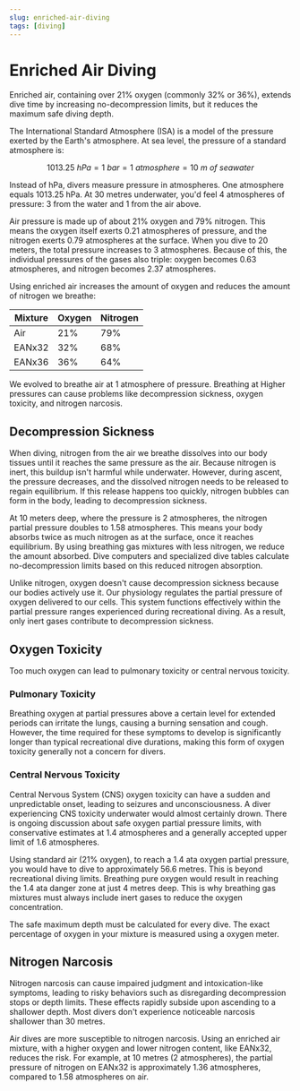 ```yaml
---
slug: enriched-air-diving
tags: [diving]
---
```


# Enriched Air Diving

Enriched air, containing over 21% oxygen (commonly 32% or 36%), extends dive time by increasing no-decompression limits, but it reduces the maximum safe diving depth.

<!-- truncate -->

The International Standard Atmosphere (ISA) is a model of the pressure exerted by the Earth's atmosphere. At sea level, the pressure of a standard atmosphere is:

$$
1013.25~hPa = 1~bar = 1~atmosphere = 10~m~of~seawater
$$

Instead of hPa, divers measure pressure in atmospheres. One atmosphere equals 1013.25 hPa. At 30 metres underwater, you'd feel 4 atmospheres of pressure: 3 from the water and 1 from the air above.

Air pressure is made up of about 21% oxygen and 79% nitrogen. This means the oxygen itself exerts 0.21 atmospheres of pressure, and the nitrogen exerts 0.79 atmospheres at the surface. When you dive to 20 meters, the total pressure increases to 3 atmospheres. Because of this, the individual pressures of the gases also triple: oxygen becomes 0.63 atmospheres, and nitrogen becomes 2.37 atmospheres.

Using enriched air increases the amount of oxygen and reduces the amount of nitrogen we breathe:

| Mixture | Oxygen | Nitrogen |
| ------- | ------ | -------- |
| Air     | 21%    | 79%      |
| EANx32  | 32%    | 68%      |
| EANx36  | 36%    | 64%      |

We evolved to breathe air at 1 atmosphere of pressure. Breathing at Higher pressures can cause problems like decompression sickness, oxygen toxicity, and nitrogen narcosis.

## Decompression Sickness

When diving, nitrogen from the air we breathe dissolves into our body tissues until it reaches the same pressure as the air. Because nitrogen is inert, this buildup isn't harmful while underwater. However, during ascent, the pressure decreases, and the dissolved nitrogen needs to be released to regain equilibrium. If this release happens too quickly, nitrogen bubbles can form in the body, leading to decompression sickness.

At 10 meters deep, where the pressure is 2 atmospheres, the nitrogen partial pressure doubles to 1.58 atmospheres. This means your body absorbs twice as much nitrogen as at the surface, once it reaches equilibrium. By using breathing gas mixtures with less nitrogen, we reduce the amount absorbed. Dive computers and specialized dive tables calculate no-decompression limits based on this reduced nitrogen absorption.

Unlike nitrogen, oxygen doesn't cause decompression sickness because our bodies actively use it. Our physiology regulates the partial pressure of oxygen delivered to our cells. This system functions effectively within the partial pressure ranges experienced during recreational diving. As a result, only inert gases contribute to decompression sickness.

## Oxygen Toxicity

Too much oxygen can lead to pulmonary toxicity or central nervous toxicity.

### Pulmonary Toxicity

Breathing oxygen at partial pressures above a certain level for extended periods can irritate the lungs, causing a burning sensation and cough. However, the time required for these symptoms to develop is significantly longer than typical recreational dive durations, making this form of oxygen toxicity generally not a concern for divers.

### Central Nervous Toxicity

Central Nervous System (CNS) oxygen toxicity can have a sudden and unpredictable onset, leading to seizures and unconsciousness. A diver experiencing CNS toxicity underwater would almost certainly drown. There is ongoing discussion about safe oxygen partial pressure limits, with conservative estimates at 1.4 atmospheres and a generally accepted upper limit of 1.6 atmospheres.

Using standard air (21% oxygen), to reach a 1.4 ata oxygen partial pressure, you would have to dive to approximately 56.6 metres. This is beyond recreational diving limits. Breathing pure oxygen would result in reaching the 1.4 ata danger zone at just 4 metres deep. This is why breathing gas mixtures must always include inert gases to reduce the oxygen concentration.

The safe maximum depth must be calculated for every dive. The exact percentage of oxygen in your mixture is measured using a oxygen meter.

## Nitrogen Narcosis

Nitrogen narcosis can cause impaired judgment and intoxication-like symptoms, leading to risky behaviors such as disregarding decompression stops or depth limits. These effects rapidly subside upon ascending to a shallower depth. Most divers don't experience noticeable narcosis shallower than 30 metres.

Air dives are more susceptible to nitrogen narcosis. Using an enriched air mixture, with a higher oxygen and lower nitrogen content, like EANx32, reduces the risk. For example, at 10 metres (2 atmospheres), the partial pressure of nitrogen on EANx32 is approximately 1.36 atmospheres, compared to 1.58 atmospheres on air.
